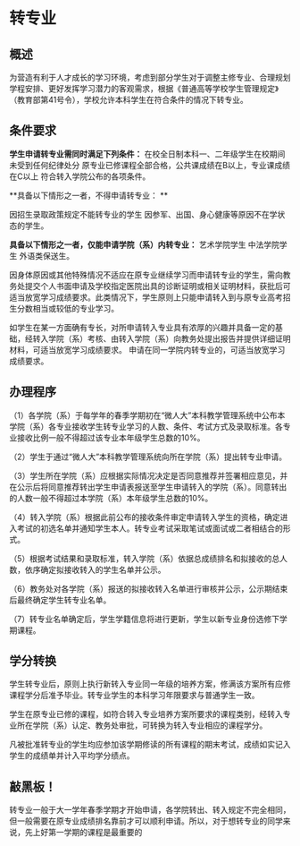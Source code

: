 # 转专业

## 概述

为营造有利于人才成长的学习环境，考虑到部分学生对于调整主修专业、合理规划学程安排、更好发挥学习潜力的客观需求，根据《普通高等学校学生管理规定》（教育部第41号令），学校允许本科学生在符合条件的情况下转专业。	
## 条件要求

**学生申请转专业需同时满足下列条件：**
在校全日制本科一、二年级学生在校期间未受到任何纪律处分
原专业已修课程全部合格，公共课成绩在B以上，专业课成绩在C以上
符合转入学院公布的各项条件。

**具备以下情形之一者，不得申请转专业： **

因招生录取政策规定不能转专业的学生
因参军、出国、身心健康等原因不在学状态的学生。

**具备以下情形之一者，仅能申请学院（系）内转专业：**
艺术学院学生
中法学院学生
外语类保送生。

因身体原因或其他特殊情况不适应在原专业继续学习而申请转专业的学生，需向教务处提交个人书面申请及学校指定医院出具的诊断证明或相关证明材料，获批后可适当放宽学习成绩要求。此类情况下，学生原则上只能申请转入到与原专业高考招生分数相当或较低的专业学习。

如学生在某一方面确有专长，对所申请转入专业具有浓厚的兴趣并具备一定的基础，经转入学院（系）考核、由转入学院（系）向教务处提出报告并提供详细证明材料，可适当放宽学习成绩要求。
申请在同一学院内转专业的，可适当放宽学习成绩要求。
	

## 办理程序

（1）各学院（系）于每学年的春季学期初在“微人大”本科教学管理系统中公布本学院（系）各专业接收学生转专业学习的人数、条件、考试方式及录取标准。各专业接收比例一般不得超过该专业本年级学生总数的10%。

（2）学生于通过“微人大”本科教学管理系统向所在学院（系）提出转专业申请。

（3）学生所在学院（系）应根据实际情况决定是否同意推荐并签署相应意见，并在公示后将同意推荐转出学生申请表报送至学生申请转入的学院（系）。同意转出的人数一般不得超过本学院（系）本年级学生总数的10%。

（4）转入学院（系）根据此前公布的接收条件审定申请转入学生的资格，确定进入考试的初选名单并通知学生本人。转专业考试采取笔试或面试或二者相结合的形式。

（5）根据考试结果和录取标准，转入学院（系）依据总成绩排名和拟接收的总人数，依序确定拟接收转入的学生名单并公示。

（6）教务处对各学院（系）报送的拟接收转入名单进行审核并公示，公示期结束后最终确定学生转专业名单。

（7）转专业名单确定后，学生学籍信息将进行更新，学生以新专业身份选修下学期课程。
	

## 学分转换

学生转专业后，原则上执行新转入专业同一年级的培养方案，修满该方案所有应修课程学分后准予毕业。转专业学生的本科学习年限要求与普通学生一致。

学生在原专业已修的课程，如符合转入专业培养方案所要求的课程类别，经转入专业所在学院（系）认定、教务处审批，可转换为转入专业相应的课程学分。

凡被批准转专业的学生均应参加该学期修读的所有课程的期末考试，成绩如实记入学生的成绩单并计入平均学分绩点。	

## 敲黑板！		
转专业一般于大一学年春季学期才开始申请，各学院转出、转入规定不完全相同，但一般需要在原专业成绩排名靠前才可以顺利申请。所以，对于想转专业的同学来说，先上好第一学期的课程是最重要的		
